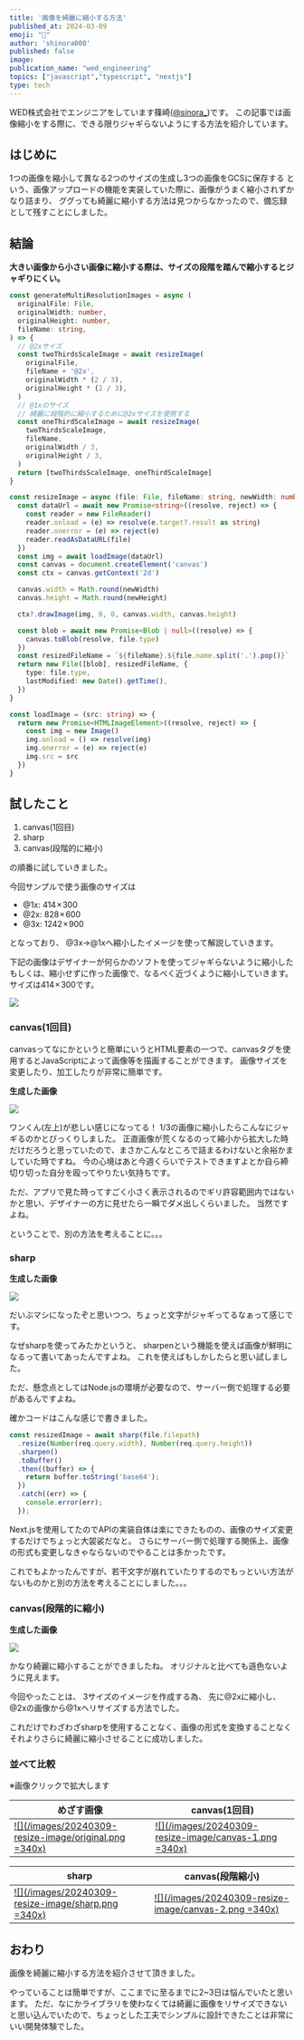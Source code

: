 ```yaml
---
title: '画像を綺麗に縮小する方法'
published_at: 2024-03-09
emoji: "🌄"
author: 'shinora008'
published: false
image:
publication_name: "wed_engineering"
topics: ["javascript","typescript", "nextjs"]
type: tech
---
```



WED株式会社でエンジニアをしています篠崎([@sinora_](https://x.com/sinora_))です。
この記事では画像縮小をする際に、できる限りジャギらないようにする方法を紹介しています。

## はじめに
1つの画像を縮小して異なる2つのサイズの生成し3つの画像をGCSに保存する
という、画像アップロードの機能を実装していた際に、画像がうまく縮小されずかなり詰まり、
ググっても綺麗に縮小する方法は見つからなかったので、備忘録として残すことにしました。

## 結論
**大きい画像から小さい画像に縮小する際は、サイズの段階を踏んで縮小するとジャギりにくい。**

```ts
const generateMultiResolutionImages = async (
  originalFile: File,
  originalWidth: number,
  originalHeight: number,
  fileName: string,
) => {
  // @2xサイズ
  const twoThirdsScaleImage = await resizeImage(
    originalFile,
    fileName + '@2x',
    originalWidth * (2 / 3),
    originalHeight * (2 / 3),
  )
  // @1xのサイズ
  // 綺麗に段階的に縮小するために@2xサイズを使用する
  const oneThirdScaleImage = await resizeImage(
    twoThirdsScaleImage,
    fileName,
    originalWidth / 3,
    originalHeight / 3,
  )
  return [twoThirdsScaleImage, oneThirdScaleImage]
}

const resizeImage = async (file: File, fileName: string, newWidth: number, newHeight: number) => {
  const dataUrl = await new Promise<string>((resolve, reject) => {
    const reader = new FileReader()
    reader.onload = (e) => resolve(e.target?.result as string)
    reader.onerror = (e) => reject(e)
    reader.readAsDataURL(file)
  })
  const img = await loadImage(dataUrl)
  const canvas = document.createElement('canvas')
  const ctx = canvas.getContext('2d')

  canvas.width = Math.round(newWidth)
  canvas.height = Math.round(newHeight)

  ctx?.drawImage(img, 0, 0, canvas.width, canvas.height)

  const blob = await new Promise<Blob | null>((resolve) => {
    canvas.toBlob(resolve, file.type)
  })
  const resizedFileName = `${fileName}.${file.name.split('.').pop()}`
  return new File([blob], resizedFileName, {
    type: file.type,
    lastModified: new Date().getTime(),
  })
}

const loadImage = (src: string) => {
  return new Promise<HTMLImageElement>((resolve, reject) => {
    const img = new Image()
    img.onload = () => resolve(img)
    img.onerror = (e) => reject(e)
    img.src = src
  })
}

```

## 試したこと

1. canvas(1回目)
2. sharp
3. canvas(段階的に縮小)

の順番に試していきました。

今回サンプルで使う画像のサイズは

- @1x: 414 × 300
- @2x: 828 × 600
- @3x: 1242 × 900

となっており、
@3x→@1xへ縮小したイメージを使って解説していきます。

下記の画像はデザイナーが何らかのソフトを使ってジャギらないように縮小したもしくは、縮小せずに作った画像で、なるべく近づくように縮小していきます。
サイズは414 × 300です。

![](/images/20240309-resize-image/original.png)

### canvas(1回目)

canvasってなにかというと簡単にいうとHTML要素の一つで、canvasタグを使用するとJavaScriptによって画像等を描画することができます。
画像サイズを変更したり、加工したりが非常に簡単です。

**生成した画像**

![](/images/20240309-resize-image/canvas-1.png)

ワンくん(左上)が悲しい感じになってる！
1/3の画像に縮小したらこんなにジャギるのかとびっくりしました。
正直画像が荒くなるのって縮小から拡大した時だけだろうと思っていたので、まさかこんなところで詰まるわけないと余裕かましていた時ですね。
今の心境はあと今週くらいでテストできますよとか自ら締切り切った自分を殴ってやりたい気持ちです。

ただ、アプリで見た時ってすごく小さく表示されるのでギリ許容範囲内ではないかと思い、デザイナーの方に見せたら一瞬でダメ出しくらいました。
当然ですよね。

ということで、別の方法を考えることに。。。

### sharp

**生成した画像**

![](/images/20240309-resize-image/sharp.png)

だいぶマシになったぞと思いつつ、ちょっと文字がジャギってるなぁって感じです。

なぜsharpを使ってみたかというと、
sharpenという機能を使えば画像が鮮明になるって書いてあったんですよね。
これを使えばもしかしたらと思い試しました。

ただ、懸念点としてはNode.jsの環境が必要なので、サーバー側で処理する必要があるんですよね。

確かコードはこんな感じで書きました。
```ts
const resizedImage = await sharp(file.filepath)
  .resize(Number(req.query.width), Number(req.query.height))
  .sharpen()
  .toBuffer()
  .then((buffer) => {
    return buffer.toString('base64');
  })
  .catch((err) => {
    console.error(err);
  });
```

Next.jsを使用してたのでAPIの実装自体は楽にできたものの、画像のサイズ変更するだけでちょっと大袈裟だなと。
さらにサーバー側で処理する関係上、画像の形式も変更しなきゃならないのでやることは多かったです。

これでもよかったんですが、若干文字が崩れていたりするのでもっといい方法がないものかと別の方法を考えることにしました。。。


### canvas(段階的に縮小)

**生成した画像**

![](/images/20240309-resize-image/canvas-2.png)

かなり綺麗に縮小することができましたね。
オリジナルと比べても遜色ないように見えます。

今回やったことは、
3サイズのイメージを作成する為、
先に@2xに縮小し、
@2xの画像から@1xへリサイズする方法でした。

これだけでわざわざsharpを使用することなく、画像の形式を変換することなくそれよりさらに綺麗に縮小させることに成功しました。


### 並べて比較
※画像クリックで拡大します

| めざす画像 | canvas(1回目) |
| --- | --- |
| [![](/images/20240309-resize-image/original.png =340x)](/images/20240309-resize-image/original.png) | [![](/images/20240309-resize-image/canvas-1.png =340x)](/images/20240309-resize-image/canvas-1.png)  |

| sharp | canvas(段階縮小) |
| --- | --- |
| [![](/images/20240309-resize-image/sharp.png =340x)](/images/20240309-resize-image/sharp.png)  | [![](/images/20240309-resize-image/canvas-2.png =340x)](/images/20240309-resize-image/canvas-2.png)  |


## おわり
画像を綺麗に縮小する方法を紹介させて頂きました。

やっていることは簡単ですが、ここまでに至るまでに2~3日は悩んでいたと思います。
ただ、なにかライブラリを使わなくては綺麗に画像をリサイズできないと思い込んでいたので、ちょっとした工夫でシンプルに設計できたことは非常にいい開発体験でした。
